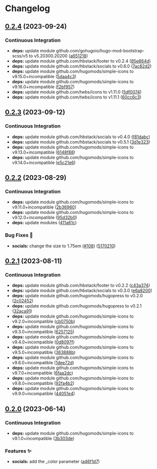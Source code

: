 # Changelog

## [0.2.4](https://github.com/hbstack/footer/compare/modules/socials/v0.2.3...modules/socials/v0.2.4) (2023-09-24)


### Continuous Integration

* **deps:** update module github.com/gohugoio/hugo-mod-bootstrap-scss/v5 to v5.20300.20200 ([a651218](https://github.com/hbstack/footer/commit/a651218c32b5e93e329c6dbad6fbd8fb9e0cfa37))
* **deps:** update module github.com/hbstack/footer to v0.2.4 ([85e864d](https://github.com/hbstack/footer/commit/85e864dd008c1ca2ae29d17f7907cb5d19175471))
* **deps:** update module github.com/hbstack/socials to v0.6.0 ([7ac82d2](https://github.com/hbstack/footer/commit/7ac82d2a35b9f5e2ad6c9a0c6337c23227d87d82))
* **deps:** update module github.com/hugomods/simple-icons to v9.15.0+incompatible ([5daa4c3](https://github.com/hbstack/footer/commit/5daa4c3e34abdabc953e4750a0118491064d398a))
* **deps:** update module github.com/hugomods/simple-icons to v9.16.0+incompatible ([f2bf957](https://github.com/hbstack/footer/commit/f2bf957ed2980eb7e9e914c8c537c7e3a8af24af))
* **deps:** update module github.com/twbs/icons to v1.11.0 ([5df0074](https://github.com/hbstack/footer/commit/5df00748878e93020db992d3b0ba72a7c3f32524))
* **deps:** update module github.com/twbs/icons to v1.11.1 ([60cc6c3](https://github.com/hbstack/footer/commit/60cc6c395eb7921da4a02120eefc41eaf3ce0de5))

## [0.2.3](https://github.com/hbstack/footer/compare/modules/socials/v0.2.2...modules/socials/v0.2.3) (2023-09-12)


### Continuous Integration

* **deps:** update module github.com/hbstack/socials to v0.4.0 ([f81dabc](https://github.com/hbstack/footer/commit/f81dabc1ad0cddd1e44e9fb4fc69e55639515772))
* **deps:** update module github.com/hbstack/socials to v0.5.1 ([3d1e323](https://github.com/hbstack/footer/commit/3d1e323d7f3c97febe619cac69ca11f90c7a8236))
* **deps:** update module github.com/hugomods/simple-icons to v9.13.0+incompatible ([6148f88](https://github.com/hbstack/footer/commit/6148f887624bc7eaf240be66cfe6dc23b9d9d6cb))
* **deps:** update module github.com/hugomods/simple-icons to v9.14.0+incompatible ([e5c21e6](https://github.com/hbstack/footer/commit/e5c21e6a9dca7d6564871211a735c28b37b42177))

## [0.2.2](https://github.com/hbstack/footer/compare/modules/socials/v0.2.1...modules/socials/v0.2.2) (2023-08-29)


### Continuous Integration

* **deps:** update module github.com/hugomods/simple-icons to v9.11.0+incompatible ([2b36960](https://github.com/hbstack/footer/commit/2b369606bf0f9028a60448ca062d3a7da72b8942))
* **deps:** update module github.com/hugomods/simple-icons to v9.12.0+incompatible ([95d32b0](https://github.com/hbstack/footer/commit/95d32b02442ae581667406e40cdb7938b6dd85fa))
* **deps:** update modules ([411a61c](https://github.com/hbstack/footer/commit/411a61c3ad90f6f91ed21920e7892384a4d1f314))


### Bug Fixes 🐞

* **socials:** change the size to 1.75em ([#108](https://github.com/hbstack/footer/issues/108)) ([5170210](https://github.com/hbstack/footer/commit/5170210813d90f78580095492b63ee898c68a540))

## [0.2.1](https://github.com/hbstack/footer/compare/modules/socials/v0.2.0...modules/socials/v0.2.1) (2023-08-11)


### Continuous Integration

* **deps:** update module github.com/hbstack/footer to v0.2.2 ([c43a374](https://github.com/hbstack/footer/commit/c43a3742a1a22fa78ea75f33da1359a35ee4efb6))
* **deps:** update module github.com/hbstack/socials to v0.3.0 ([e6a8200](https://github.com/hbstack/footer/commit/e6a8200af7679563d3c9efd2f4e1e4226cc4f93f))
* **deps:** update module github.com/hugomods/hugopress to v0.2.0 ([2c02452](https://github.com/hbstack/footer/commit/2c024527d5dc79eb05774cfeb11b57684f27c323))
* **deps:** update module github.com/hugomods/hugopress to v0.2.1 ([32aca91](https://github.com/hbstack/footer/commit/32aca91cd95b0242bc8c4367fcad384f67d32985))
* **deps:** update module github.com/hugomods/simple-icons to v9.2.0+incompatible ([cb0750b](https://github.com/hbstack/footer/commit/cb0750b0c884bbcbc661bed1b9ba5682416b5235))
* **deps:** update module github.com/hugomods/simple-icons to v9.3.0+incompatible ([6257125](https://github.com/hbstack/footer/commit/6257125b62ad8cf44811d151de5a48b3e64ee16f))
* **deps:** update module github.com/hugomods/simple-icons to v9.4.0+incompatible ([0d8097f](https://github.com/hbstack/footer/commit/0d8097f8f34d104bf1ae9db4911f0da88e5cc1f7))
* **deps:** update module github.com/hugomods/simple-icons to v9.5.0+incompatible ([363888b](https://github.com/hbstack/footer/commit/363888b7080436d5430ed878861a310febd16fc5))
* **deps:** update module github.com/hugomods/simple-icons to v9.6.0+incompatible ([1dee72d](https://github.com/hbstack/footer/commit/1dee72d2731c204b99551204b341ce370aff90f2))
* **deps:** update module github.com/hugomods/simple-icons to v9.7.0+incompatible ([6faa2dc](https://github.com/hbstack/footer/commit/6faa2dc907a19039e8bee71a7b28437d87c8a4dd))
* **deps:** update module github.com/hugomods/simple-icons to v9.8.0+incompatible ([92fa4b2](https://github.com/hbstack/footer/commit/92fa4b2cf32759e010ee50d5d6291481ee51bbfd))
* **deps:** update module github.com/hugomods/simple-icons to v9.9.0+incompatible ([44051e4](https://github.com/hbstack/footer/commit/44051e42edb44e686ad17fa14dc78dc2f1a6292c))

## [0.2.0](https://github.com/hbstack/footer/compare/modules/socials/v0.1.4...modules/socials/v0.2.0) (2023-06-14)


### Continuous Integration

* **deps:** update module github.com/hugomods/simple-icons to v9.1.0+incompatible ([3b303de](https://github.com/hbstack/footer/commit/3b303de7e1add9379646bbea853380eddb142b41))


### Features ✨

* **socials:** add the _color parameter ([a46f1d7](https://github.com/hbstack/footer/commit/a46f1d7fab8d4d36c751815119e16c7aab6e0455))
